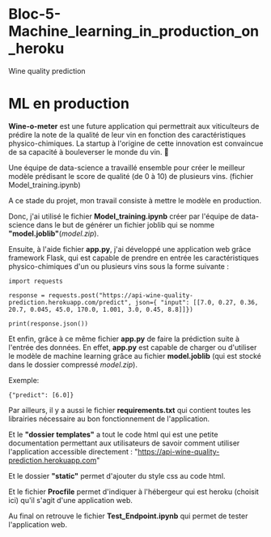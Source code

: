 # Bloc-5-Machine_learning_in_production_on_heroku

Wine quality prediction

# ML en production

**Wine-o-meter** est une future application qui permettrait aux viticulteurs de prédire la note de la qualité de leur vin en fonction des caractéristiques physico-chimiques. 
La startup à l'origine de cette innovation est convaincue de sa capacité à bouleverser le monde du vin. 🍷

Une équipe de data-science a travaillé ensemble pour créer le meilleur modèle prédisant le score de qualité (de 0 à 10) de plusieurs vins. (fichier Model_training.ipynb)

A ce stade du projet, mon travail consiste à mettre le modèle en production.

Donc, j'ai utilisé le fichier **Model_training.ipynb** créer par l'équipe de data-science dans le but de générer un fichier joblib qui se nomme **"model.joblib"**(*model.zip*).

Ensuite, à l'aide fichier **app.py**, j'ai développé une application web grâce framework Flask, qui est capable de prendre en entrée les caractéristiques physico-chimiques d'un ou plusieurs vins sous la forme suivante : 

`import requests`

`response = requests.post("https://api-wine-quality-prediction.herokuapp.com/predict", json={
    "input": [[7.0, 0.27, 0.36, 20.7, 0.045, 45.0, 170.0, 1.001, 3.0, 0.45, 8.8]]})`



`print(response.json())`


Et enfin, grâce à ce même fichier **app.py** de faire la prédiction suite à l'entrée des données. En effet, **app.py** est capable de charger ou d'utiliser le modèle de machine learning grâce au fichier **model.joblib** (qui est stocké dans le dossier compressé *model.zip*).

Exemple:

`{"predict": [6.0]}`


Par ailleurs, il y a aussi le fichier **requirements.txt** qui contient toutes les librairies nécessaire au bon fonctionnement de l'application.

Et le **"dossier templates"** a tout le code html qui est une petite documentation permettant aux utilisateurs de savoir comment utiliser l'application accessible directement :
"https://api-wine-quality-prediction.herokuapp.com"

Et le dossier **"static"** permet d'ajouter du style css au code html.

Et le fichier **Procfile** permet d'indiquer à l'hébergeur qui est heroku (choisit ici) qu'il s'agit d'une application web.

Au final on retrouve le fichier **Test_Endpoint.ipynb** qui permet de tester l'application web.









